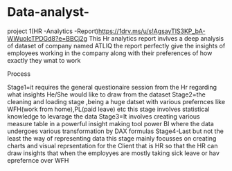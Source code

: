 # Data-analyst-
project 1(HR -Analytics -Report)https://1drv.ms/u/s!AgsayTlS3KP_bA-WWuoIcTPDGd8?e=BBCj2g
This Hr analytics report invlves a deep analysis of dataset of company named ATLIQ
the report perfectly give the insights of employees working in the company along with their preferences of how exactly they wnat to work

Process

Stage1=it requires the general questionaire session from the Hr regarding what insights He/She would like to draw from the dataset
Stage2=the cleaning and loading stage ,being a huge datset with various prefernces like WFH(work from home),PL(paid leave) etc this stage involves statistical knowledge to levarage the data
Stage3=It involves creating various measure table in a powerful insight making tool power BI where the data undergoes various transformation by DAX formulas 
Stage4-Last but not the least the way of representing data this stage mainly focusses on creating charts and visual reprsentation for the Client that is HR so that the HR can draw insights that when the employyes are mostly taking sick leave or hav eprefernce over WFH 
